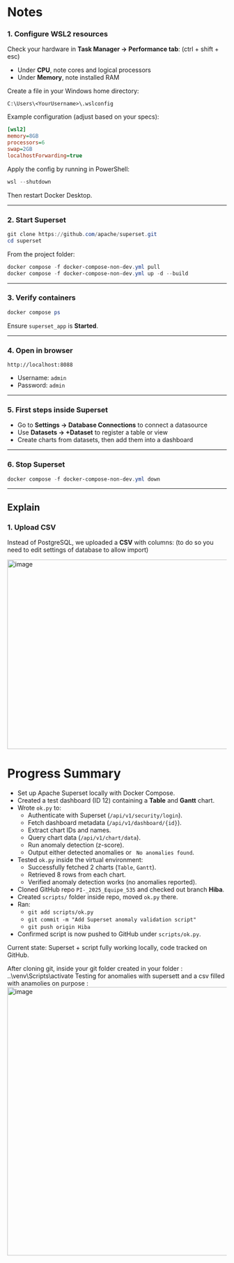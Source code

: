 # Notes


### 1. Configure WSL2 resources
Check your hardware in **Task Manager → Performance tab**: (ctrl + shift + esc)
- Under **CPU**, note cores and logical processors
- Under **Memory**, note installed RAM

Create a file in your Windows home directory:

`C:\Users\<YourUsername>\.wslconfig`

Example configuration (adjust based on your specs):

```ini
[wsl2]
memory=8GB
processors=6
swap=2GB
localhostForwarding=true
```

Apply the config by running in PowerShell:

```powershell
wsl --shutdown
```

Then restart Docker Desktop.

---

### 2. Start Superset

```powershell
git clone https://github.com/apache/superset.git
cd superset
```

From the project folder:

```powershell
docker compose -f docker-compose-non-dev.yml pull
docker compose -f docker-compose-non-dev.yml up -d --build

```

---

### 3. Verify containers
```powershell
docker compose ps
```
Ensure `superset_app` is **Started**.

---

### 4. Open in browser
```
http://localhost:8088
```
- Username: `admin`  
- Password: `admin`

---

### 5. First steps inside Superset
- Go to **Settings → Database Connections** to connect a datasource  
- Use **Datasets → +Dataset** to register a table or view  
- Create charts from datasets, then add them into a dashboard  

---

### 6. Stop Superset
```powershell
docker compose -f docker-compose-non-dev.yml down
```

---

## Explain

### 1. Upload CSV
Instead of PostgreSQL, we uploaded a **CSV** with columns:
(to do so you need to edit settings of database to allow import)

<img width="817" height="434" alt="image" src="https://github.com/user-attachments/assets/1b9e5f02-b3e7-4e16-84c4-e5cc5aa2008f" />

# Progress Summary

- Set up Apache Superset locally with Docker Compose.  
- Created a test dashboard (ID 12) containing a **Table** and **Gantt** chart.  
- Wrote `ok.py` to:
  - Authenticate with Superset (`/api/v1/security/login`).
  - Fetch dashboard metadata (`/api/v1/dashboard/{id}`).
  - Extract chart IDs and names.
  - Query chart data (`/api/v1/chart/data`).
  - Run anomaly detection (z-score).
  - Output either detected anomalies or ` No anomalies found`.  
- Tested `ok.py` inside the virtual environment:
  - Successfully fetched 2 charts (`Table`, `Gantt`).
  - Retrieved 8 rows from each chart.
  - Verified anomaly detection works (no anomalies reported).  
- Cloned GitHub repo `PI-_2025_Equipe_535` and checked out branch **Hiba**.  
- Created `scripts/` folder inside repo, moved `ok.py` there.  
- Ran:
  - `git add scripts/ok.py`
  - `git commit -m "Add Superset anomaly validation script"`
  - `git push origin Hiba`  
- Confirmed script is now pushed to GitHub under `scripts/ok.py`.  

Current state: Superset + script fully working locally, code tracked on GitHub.

After cloning git, inside your git folder created in your folder : 
..\venv\Scripts\activate
Testing for anomalies with supersett and a csv filled with anamolies on purpose :
<img width="1464" height="615" alt="image" src="https://github.com/user-attachments/assets/3fbda885-9aa9-4912-9bb2-671130e1ac9d" />






